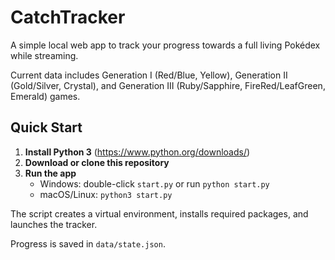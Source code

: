 # CatchTracker

A simple local web app to track your progress towards a full living Pokédex while streaming.

Current data includes Generation I (Red/Blue, Yellow), Generation II (Gold/Silver, Crystal), and Generation III (Ruby/Sapphire, FireRed/LeafGreen, Emerald) games.

## Quick Start
1. **Install Python 3** (https://www.python.org/downloads/)
2. **Download or clone this repository**
3. **Run the app**
   - Windows: double-click `start.py` or run `python start.py`
   - macOS/Linux: `python3 start.py`

The script creates a virtual environment, installs required packages, and launches the tracker.

Progress is saved in `data/state.json`.
